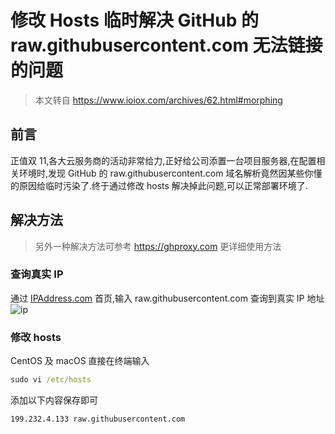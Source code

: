 # 修改 Hosts 临时解决 GitHub 的 raw.githubusercontent.com 无法链接的问题

> 本文转自 https://www.ioiox.com/archives/62.html#morphing

## 前言

正值双 11,各大云服务商的活动非常给力,正好给公司添置一台项目服务器,在配置相关环境时,发现 GitHub 的 raw.githubusercontent.com 域名解析竟然因某些你懂的原因给临时污染了.终于通过修改 hosts 解决掉此问题,可以正常部署环境了.

## 解决方法

> 另外一种解决方法可参考 https://ghproxy.com 更详细使用方法

### 查询真实 IP

通过 [IPAddress.com](https://www.ipaddress.com/) 首页,输入 raw.githubusercontent.com 查询到真实 IP 地址
![ip](https://static.ioiox.com/usr/uploads/2019/11/1639029163.jpg)

### 修改 hosts

CentOS 及 macOS 直接在终端输入

```cmd
sudo vi /etc/hosts
```

添加以下内容保存即可

```bash
199.232.4.133 raw.githubusercontent.com
```
